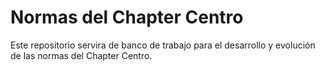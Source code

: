 # Normas del Chapter Centro
Este repositorio servira de banco de trabajo para el desarrollo y evolución de las normas del Chapter Centro. 
